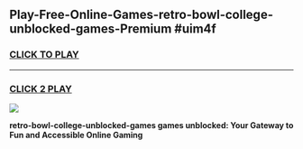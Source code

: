 
## Play-Free-Online-Games-retro-bowl-college-unblocked-games-Premium #uim4f
<h3>
<a href="https://premium.freeplayer.one?title=retro-bowl-college-unblocked-games&ref=8M">CLICK TO PLAY</a></h3>
<hr>

<h3>
<a href="https://premium.freeplayer.one?title=retro-bowl-college-unblocked-games&ref=8M">CLICK 2 PLAY</a>
  
</h3>

<a href="https://premium.freeplayer.one?title=retro-bowl-college-unblocked-games&ref=8M"><img src="https://clearcache.store/games.png"></a>


**retro-bowl-college-unblocked-games games unblocked: Your Gateway to Fun and Accessible Online Gaming**
